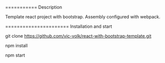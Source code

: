 ===========
Description

Template react project with bootstrap.
Assembly configured with webpack.

======================
Installation and start

git clone https://github.com/vic-volk/react-with-bootstrap-template.git

npm install

npm start
